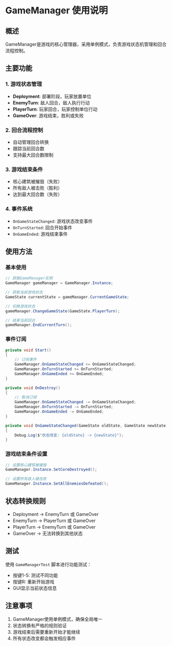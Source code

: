 # GameManager 使用说明

## 概述
GameManager是游戏的核心管理器，采用单例模式，负责游戏状态机管理和回合流程控制。

## 主要功能

### 1. 游戏状态管理
- **Deployment**: 部署阶段，玩家放置单位
- **EnemyTurn**: 敌人回合，敌人执行行动
- **PlayerTurn**: 玩家回合，玩家控制单位行动
- **GameOver**: 游戏结束，胜利或失败

### 2. 回合流程控制
- 自动管理回合转换
- 跟踪当前回合数
- 支持最大回合数限制

### 3. 游戏结束条件
- 核心建筑被摧毁（失败）
- 所有敌人被击败（胜利）
- 达到最大回合数（失败）

### 4. 事件系统
- `OnGameStateChanged`: 游戏状态改变事件
- `OnTurnStarted`: 回合开始事件
- `OnGameEnded`: 游戏结束事件

## 使用方法

### 基本使用
```csharp
// 获取GameManager实例
GameManager gameManager = GameManager.Instance;

// 获取当前游戏状态
GameState currentState = gameManager.CurrentGameState;

// 切换游戏状态
gameManager.ChangeGameState(GameState.PlayerTurn);

// 结束当前回合
gameManager.EndCurrentTurn();
```

### 事件订阅
```csharp
private void Start()
{
    // 订阅事件
    GameManager.OnGameStateChanged += OnGameStateChanged;
    GameManager.OnTurnStarted += OnTurnStarted;
    GameManager.OnGameEnded += OnGameEnded;
}

private void OnDestroy()
{
    // 取消订阅
    GameManager.OnGameStateChanged -= OnGameStateChanged;
    GameManager.OnTurnStarted -= OnTurnStarted;
    GameManager.OnGameEnded -= OnGameEnded;
}

private void OnGameStateChanged(GameState oldState, GameState newState)
{
    Debug.Log($"状态改变: {oldState} -> {newState}");
}
```

### 游戏结束条件设置
```csharp
// 设置核心建筑被摧毁
GameManager.Instance.SetCoreDestroyed();

// 设置所有敌人被击败
GameManager.Instance.SetAllEnemiesDefeated();
```

## 状态转换规则
- Deployment -> EnemyTurn 或 GameOver
- EnemyTurn -> PlayerTurn 或 GameOver
- PlayerTurn -> EnemyTurn 或 GameOver
- GameOver -> 无法转换到其他状态

## 测试
使用 `GameManagerTest` 脚本进行功能测试：
- 按键1-5: 测试不同功能
- 按键R: 重新开始游戏
- GUI显示当前状态信息

## 注意事项
1. GameManager使用单例模式，确保全局唯一
2. 状态转换有严格的规则验证
3. 游戏结束后需要重新开始才能继续
4. 所有状态改变都会触发相应事件